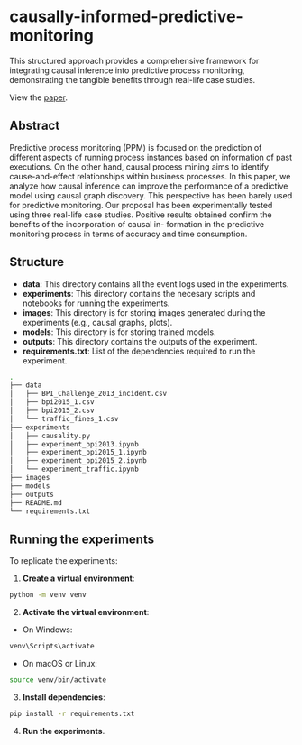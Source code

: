 # causally-informed-predictive-monitoring

This structured approach provides a comprehensive framework for integrating causal inference into predictive process monitoring, demonstrating the tangible benefits through real-life case studies.

View the [paper](https://example.com/).

## Abstract

Predictive process monitoring (PPM) is focused on the prediction of different aspects of running process instances based on information of past executions. On the other hand, causal process mining aims to identify cause-and-effect relationships within business processes. In this paper, we analyze how causal inference can improve the performance of a predictive model using causal graph discovery. This perspective has been barely used for predictive monitoring. Our proposal has been experimentally tested using three real-life case studies. Positive results obtained confirm the benefits of the incorporation of causal in- formation in the predictive monitoring process in terms of accuracy and time consumption.

## Structure

- **data**: This directory contains all the event logs used in the experiments.
- **experiments**: This directory contains the necesary scripts and notebooks for running the experiments.
- **images**: This directory is for storing images generated during the experiments (e.g., causal graphs, plots).
- **models**: This directory is for storing trained models.
- **outputs**: This directory contains the outputs of the experiment.
- **requirements.txt**: List of the dependencies required to run the experiment.

```bash
.
├── data
│   ├── BPI_Challenge_2013_incident.csv
│   ├── bpi2015_1.csv
│   ├── bpi2015_2.csv
│   └── traffic_fines_1.csv
├── experiments
│   ├── causality.py
│   ├── experiment_bpi2013.ipynb
│   ├── experiment_bpi2015_1.ipynb
│   ├── experiment_bpi2015_2.ipynb
│   └── experiment_traffic.ipynb
├── images
├── models
├── outputs
├── README.md
└── requirements.txt
```

## Running the experiments

To replicate the experiments:

1. **Create a virtual environment**:

```bash
python -m venv venv
```

2. **Activate the virtual environment**:

- On Windows:

```bash
venv\Scripts\activate
```

- On macOS or Linux:

```bash
source venv/bin/activate
```

3. **Install dependencies**:

```bash
pip install -r requirements.txt
```

4. **Run the experiments**.
